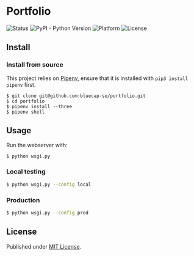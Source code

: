 # Portfolio

![Status](https://img.shields.io/badge/status-stable-brightgreen.svg)
![PyPI - Python Version](https://img.shields.io/badge/python-3.7-blue.svg)
![Platform](https://img.shields.io/badge/platform-win%20%7C%20lin%20%7C%20osx-lightgrey.svg)
![License](https://img.shields.io/badge/license-MIT-blue.svg)


## Install

### Install from source

This project relies on [Pipenv](https://docs.pipenv.org/), ensure that it is installed with `pip3 install pipenv` first.

```
$ git clone git@github.com:bluecap-se/portfolio.git
$ cd portfolio
$ pipenv install --three
$ pipenv shell
```

## Usage

Run the webserver with:

```
$ python wsgi.py

```

### Local testing

```bash
$ python wsgi.py --config local

```

### Production

```bash
$ python wsgi.py --config prod

```

## License

Published under [MIT License](https://github.com/bluecap-se/portfolio/master/LICENSE).
